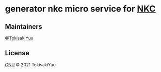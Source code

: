# generator nkc micro service for [NKC](https://github.com/kccd/nkc)

## Maintainers

[@TokisakiYuu](https://github.com/TokisakiYuu)

## License
[GNU](https://github.com/kccd/nkc/blob/master/LICENSE) © 2021 TokisakiYuu
